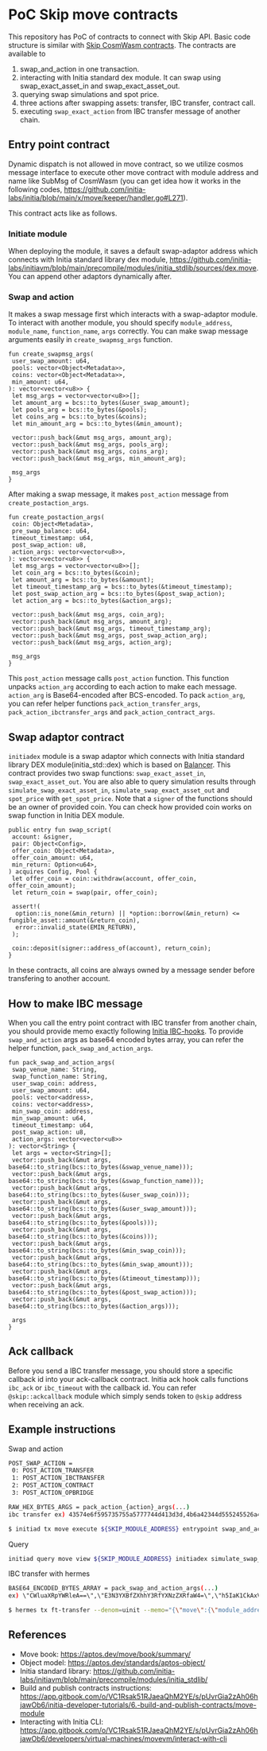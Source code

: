 PoC Skip move contracts
=============

This repository has PoC of contracts to connect with Skip API. Basic code structure is similar with [Skip CosmWasm contracts](https://github.com/skip-mev/skip-api-contracts).
The contracts are available to

1. swap_and_action in one transaction.
2. interacting with Initia standard dex module. It can swap using swap_exact_asset_in and swap_exact_asset_out.
3. querying swap simulations and spot price.
4. three actions after swapping assets: transfer, IBC transfer, contract call.
5. executing `swap_exact_action` from IBC transfer message of another chain.

Entry point contract
-------------

Dynamic dispatch is not allowed in move contract, so we utilize cosmos message interface to execute other move contract with module address and name like SubMsg of CosmWasm (you can get idea how it works in the following codes, <https://github.com/initia-labs/initia/blob/main/x/move/keeper/handler.go#L271>).

This contract acts like as follows.

### Initiate module

When deploying the module, it saves a default swap-adaptor address which connects with Initia standard library dex module, <https://github.com/initia-labs/initiavm/blob/main/precompile/modules/initia_stdlib/sources/dex.move>. You can append other adaptors dynamically after.

### Swap and action

It makes a swap message first which interacts with a swap-adaptor module. To interact with another module, you should specify `module_address`, `module_name`, `function_name`, `args` correctly. You can make swap message arguments easily in `create_swapmsg_args` function.

```move
fun create_swapmsg_args(
 user_swap_amount: u64,
 pools: vector<Object<Metadata>>,
 coins: vector<Object<Metadata>>,
 min_amount: u64,
): vector<vector<u8>> {
 let msg_args = vector<vector<u8>>[];
 let amount_arg = bcs::to_bytes(&user_swap_amount);
 let pools_arg = bcs::to_bytes(&pools);
 let coins_arg = bcs::to_bytes(&coins);
 let min_amount_arg = bcs::to_bytes(&min_amount);

 vector::push_back(&mut msg_args, amount_arg);
 vector::push_back(&mut msg_args, pools_arg);
 vector::push_back(&mut msg_args, coins_arg);
 vector::push_back(&mut msg_args, min_amount_arg);

 msg_args
}
```

After making a swap message, it makes `post_action` message from `create_postaction_args`.

```move
fun create_postaction_args(
 coin: Object<Metadata>,
 pre_swap_balance: u64,
 timeout_timestamp: u64,
 post_swap_action: u8,
 action_args: vector<vector<u8>>,
): vector<vector<u8>> {
 let msg_args = vector<vector<u8>>[];
 let coin_arg = bcs::to_bytes(&coin);
 let amount_arg = bcs::to_bytes(&amount);
 let timeout_timestamp_arg = bcs::to_bytes(&timeout_timestamp);
 let post_swap_action_arg = bcs::to_bytes(&post_swap_action);
 let action_arg = bcs::to_bytes(&action_args);

 vector::push_back(&mut msg_args, coin_arg);
 vector::push_back(&mut msg_args, amount_arg);
 vector::push_back(&mut msg_args, timeout_timestamp_arg);
 vector::push_back(&mut msg_args, post_swap_action_arg);
 vector::push_back(&mut msg_args, action_arg);

 msg_args
}
```

This `post_action` message calls `post_action` function. This function unpacks `action_arg` according to each action to make each message. `action_arg` is Base64-encoded after BCS-encoded. To pack `action_arg`, you can refer helper functions `pack_action_transfer_args`, `pack_action_ibctransfer_args` and `pack_action_contract_args`.

Swap adaptor contract
-------------

`initiadex` module is a swap adaptor which connects with Initia standard library DEX module(initia_std::dex) which is based on [Balancer](https://balancer.fi/whitepaper.pdf). This contract provides two swap functions: `swap_exact_asset_in`, `swap_exact_asset_out`. You are also able to query simulation results through `simulate_swap_exact_asset_in`, `simulate_swap_exact_asset_out` and `spot_price` with `get_spot_price`. Note that a `signer` of the functions should be an owner of provided coin. You can check how provided coin works on swap function in Initia DEX module.

```move
public entry fun swap_script(
 account: &signer,
 pair: Object<Config>,
 offer_coin: Object<Metadata>,
 offer_coin_amount: u64,
 min_return: Option<u64>,
) acquires Config, Pool {
 let offer_coin = coin::withdraw(account, offer_coin, offer_coin_amount);
 let return_coin = swap(pair, offer_coin);

 assert!(
  option::is_none(&min_return) || *option::borrow(&min_return) <= fungible_asset::amount(&return_coin),
  error::invalid_state(EMIN_RETURN),
 );

 coin::deposit(signer::address_of(account), return_coin);
}
```

In these contracts, all coins are always owned by a message sender before transfering to another account.

How to make IBC message
-------------

When you call the entry point contract with IBC transfer from another chain, you should provide memo exactly following [Initia IBC-hooks](https://github.com/initia-labs/initia/tree/main/x/move/ibc-middleware). To provide `swap_and_action` args as base64 encoded bytes array, you can refer the helper function, `pack_swap_and_action_args`.

```move
fun pack_swap_and_action_args(
 swap_venue_name: String,
 swap_function_name: String,
 user_swap_coin: address,
 user_swap_amount: u64,
 pools: vector<address>,
 coins: vector<address>,
 min_swap_coin: address,
 min_swap_amount: u64,
 timeout_timestamp: u64,
 post_swap_action: u8,
 action_args: vector<vector<u8>>
): vector<String> {
 let args = vector<String>[];
 vector::push_back(&mut args, base64::to_string(bcs::to_bytes(&swap_venue_name)));
 vector::push_back(&mut args, base64::to_string(bcs::to_bytes(&swap_function_name)));
 vector::push_back(&mut args, base64::to_string(bcs::to_bytes(&user_swap_coin)));
 vector::push_back(&mut args, base64::to_string(bcs::to_bytes(&user_swap_amount)));
 vector::push_back(&mut args, base64::to_string(bcs::to_bytes(&pools)));
 vector::push_back(&mut args, base64::to_string(bcs::to_bytes(&coins)));
 vector::push_back(&mut args, base64::to_string(bcs::to_bytes(&min_swap_coin)));
 vector::push_back(&mut args, base64::to_string(bcs::to_bytes(&min_swap_amount)));
 vector::push_back(&mut args, base64::to_string(bcs::to_bytes(&timeout_timestamp)));
 vector::push_back(&mut args, base64::to_string(bcs::to_bytes(&post_swap_action)));
 vector::push_back(&mut args, base64::to_string(bcs::to_bytes(&action_args)));
 
 args
}
```

Ack callback
-------------

Before you send a IBC transfer message, you should store a specific callback id into your ack-callback contract. Initia ack hook calls functions `ibc_ack` or `ibc_timeout` with the callback id. You can refer `@skip::ackcallback` module which simply sends token to `@skip` address when receiving an ack.

Example instructions
-------------

Swap and action

```bash
POST_SWAP_ACTION = 
 0: POST_ACTION_TRANSFER
 1: POST_ACTION_IBCTRANSFER
 2: POST_ACTION_CONTRACT
 3: POST_ACTION_OPBRIDGE

RAW_HEX_BYTES_ARGS = pack_action_{action}_args(...)
ibc transfer ex) 43574e6f595735755a5777744d413d3d,4b6a42344d555245526a4646516b4935517a49334f5459334e5452465154464551555243524556464f544579515549334f544e44526a59304e773d3d,41414141414141414141413d,32424941414141414141413d,41413d3d

$ initiad tx move execute ${SKIP_MODULE_ADDRESS} entrypoint swap_and_action --args "string:initiadex string:swap_exact_asset_in address:${USER_SWAP_COIN_METADATA} u64:${USER_SWAP_COIN_AMOUNT} vector<address>:${PAIR_METADATA} vector<address>:${COIN_1_METADATA},${COIN_2_METADATA} address:${MIN_SWAP_COIN_METADATA} u64:${MIN_SWAP_COIN_AMOUNT} u64:${TIMEOUT_TIMESTAMP} u8:${POST_SWAP_ACTION} vector<raw_hex>:${RAW_HEX_BYTES_ARGS}" --from=node0 --gas=auto --gas-adjustment 1.5 --gas-prices 0.15uinit --chain-id=localnet
```

Query

```bash
initiad query move view ${SKIP_MODULE_ADDRESS} initiadex simulate_swap_exact_asset_in --args "u64:${SWAP_AMOUNT} vector<address>:${PAIR_METADATA} vector<address>:${COIN_1_METADATA},${COIN_2_METADATA}"
```

IBC transfer with hermes

```bash
BASE64_ENCODED_BYTES_ARRAY = pack_swap_and_action_args(...)
ex) \"CWluaXRpYWRleA==\",\"E3N3YXBfZXhhY3RfYXNzZXRfaW4=\",\"h5IaK1CkAxVs+K+tdo/W394muRPi7kYLEBXl9+8XVdA=\",\"ECcAAAAAAAA=\",\"ASqe+Vd8X7NtKZHZ+6nLZe2Ls/SbFxkCGtMtzxwYZxTd\",\"AoeSGitQpAMVbPivrXaP1t/eJrkT4u5GCxAV5ffvF1XQjkczvavPfUr8PRTw3UbJv1L7D86eS5lsk54ZW4vIkdk=\",\"jkczvavPfUr8PRTw3UbJv1L7D86eS5lsk54ZW4vIkdk=\",\"ZAAAAAAAAAA=\",\"wNHzDUbCsBc=\",\"AA==\",\"ASxBQUFBQUFBQUFBQUFBQUFBMjVMbVMxeFJxTzNLRXdOTlFTZ0dJZ3NBWStFPQ==\"

$ hermes tx ft-transfer --denom=uinit --memo="{\"move\":{\"module_address\":\"${SKIP_MODULE_ADDRESS}\",\"module_name\":\"entrypoint\",\"function_name\":\"swap_and_action\",\"type_args\":[],\"args\":[${BASE64_ENCODED_BYTES_ARRAY}]}}" --amount=10000 --dst-chain=localnet --src-chain=localnet1 --src-channel=channel-0 --src-port=transfer --timeout-height-offset=100 --timeout-seconds=600 --receiver="${SKIP_MODULE_ADDRESS}::entrypoint::swap_and_action"
```

References
-------------

* Move book: <https://aptos.dev/move/book/summary/>
* Object model: <https://aptos.dev/standards/aptos-object/>
* Initia standard library: <https://github.com/initia-labs/initiavm/blob/main/precompile/modules/initia_stdlib/>
* Build and publish contracts instructions: <https://app.gitbook.com/o/VC1Rsak51RJaeaQhM2YE/s/pUvrGia2zAh06hjawOb6/initia-developer-tutorials/6.-build-and-publish-contracts/move-module>
* Interacting with Initia CLI: <https://app.gitbook.com/o/VC1Rsak51RJaeaQhM2YE/s/pUvrGia2zAh06hjawOb6/developers/virtual-machines/movevm/interact-with-cli>
